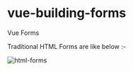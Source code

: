 # vue-building-forms

Vue Forms

Traditional HTML Forms are like below :-

![html-forms](https://user-images.githubusercontent.com/20744146/131223576-2d179ee8-56a9-427b-a653-486dbbb0f3e1.PNG)

